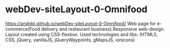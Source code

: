 # webDev-siteLayout-0-Omnifood
https://andnkt.github.io/webDev-siteLayout-0-Omnifood/
Web page for e-commerce(Food delivery and restaurant business).Responsive web-design. Layout created using CSS-flexbox.
Used technologies and libs: (HTML5, CSS, jQuery, vanillaJS, jQueryWaypoints, gMapsJS, ionicons)
